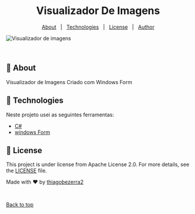 


<h1 align="center">Visualizador De Imagens</h1>


</p>

<!-- Status -->

<!-- <h4 align="center"> 
	🚧  Visualizador De Imagens 🚀 Under construction...  🚧
</h4> 

<hr> -->

<p align="center">
  <a href="#dart-about">About</a> &#xa0; | &#xa0; 
  <a href="#rocket-technologies">Technologies</a> &#xa0; | &#xa0;
  <a href="#memo-license">License</a> &#xa0; | &#xa0;
  <a href="https://github.com/{{YOUR_GITHUB_USERNAME}}" target="_blank">Author</a>
</p>

![Visualizador de imagens](https://user-images.githubusercontent.com/65466044/129828323-7297d477-4fe6-44b5-8a9f-712a25ff370d.PNG)
 
<br>

## :dart: About ##

Visualizador de Imagens Criado com Windows Form

## :rocket: Technologies ##

Neste projeto usei as seguintes ferramentas:

- [C#](https://docs.microsoft.com/pt-br/dotnet/csharp/)
- [windows Form](https://docs.microsoft.com/pt-br/dotnet/desktop/winforms/overview/?view=netdesktop-5.0)


## :memo: License ##

This project is under license from Apache License 2.0. For more details, see the [LICENSE](LICENSE.md) file.


Made with :heart: by <a href="https://github.com/thiagobezerra2" target="_blank">thiagobezerra2</a>

&#xa0;

<a href="#top">Back to top</a>


